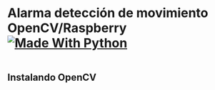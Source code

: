 # Alarma detección de movimiento OpenCV/Raspberry    [![Made With Python](https://img.shields.io/badge/Made_With-Python-blue)](http://golang.org)

![]()

## Instalando OpenCV


